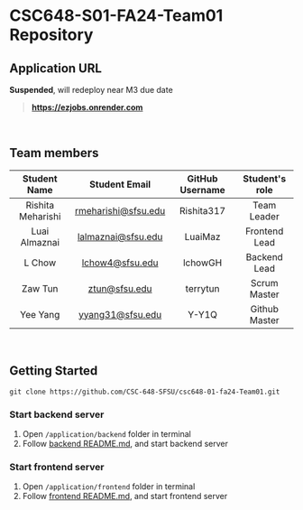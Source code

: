 # CSC648-S01-FA24-Team01 Repository

## Application URL

**Suspended**, will redeploy near M3 due date

> **https://ezjobs.onrender.com**

<br>

## Team members

| **Student Name**  |  **Student Email**  | **GitHub Username** | **Student's role** |
| :---------------: | :-----------------: | :-----------------: | :----------------: |
| Rishita Meharishi | rmeharishi@sfsu.edu |     Rishita317      |    Team Leader     |
|   Luai Almaznai   | lalmaznai@sfsu.edu  |       LuaiMaz       |   Frontend Lead    |
|      L Chow       |   lchow4@sfsu.edu   |       lchowGH       |    Backend Lead    |
|      Zaw Tun      |    ztun@sfsu.edu    |      terrytun       |    Scrum Master    |
|     Yee Yang      |  yyang31@sfsu.edu   |        Y-Y1Q        |   Github Master    |

<br>

## Getting Started

```
git clone https://github.com/CSC-648-SFSU/csc648-01-fa24-Team01.git
```

### Start backend server

1. Open `/application/backend` folder in terminal
2. Follow [backend README.md](https://github.com/CSC-648-SFSU/csc648-01-fa24-Team01/blob/master/application/backend/README.md#pre-requisites), and start backend server

### Start frontend server

1. Open `/application/frontend` folder in terminal
2. Follow [frontend README.md](https://github.com/CSC-648-SFSU/csc648-01-fa24-Team01/blob/master/application/frontend/README.md#pre-requisites), and start frontend server
